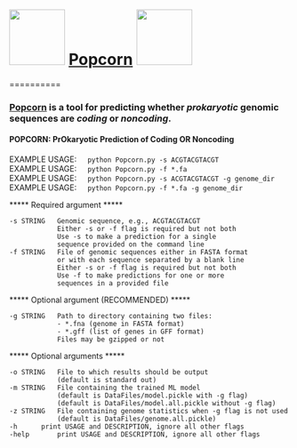 # <img src="https://cs.wellesley.edu/~btjaden/Popcorn/img/Popcorn_trans.png" width=100> [Popcorn](https://cs.wellesley.edu/~btjaden/Popcorn) <img src="https://cs.wellesley.edu/~btjaden/Popcorn/img/Popcorn_trans.png" width=100>
==========

### [Popcorn](https://cs.wellesley.edu/~btjaden/Popcorn) is a tool for predicting whether ***prokaryotic*** genomic sequences are ***coding*** or ***noncoding***.

#### POPCORN: PrOkaryotic Prediction of Coding OR Noncoding<BR>

EXAMPLE USAGE: &nbsp;&nbsp;&nbsp;&nbsp;`python Popcorn.py -s ACGTACGTACGT`<BR>
EXAMPLE USAGE: &nbsp;&nbsp;&nbsp;&nbsp;`python Popcorn.py -f *.fa`<BR>
EXAMPLE USAGE: &nbsp;&nbsp;&nbsp;&nbsp;`python Popcorn.py -s ACGTACGTACGT -g genome_dir`<BR>
EXAMPLE USAGE: &nbsp;&nbsp;&nbsp;&nbsp;`python Popcorn.py -f *.fa -g genome_dir`<BR>

*****   Required argument   *****

	-s STRING	Genomic sequence, e.g., ACGTACGTACGT
				Either -s or -f flag is required but not both
				Use -s to make a prediction for a single
				sequence provided on the command line
	-f STRING	File of genomic sequences either in FASTA format
				or with each sequence separated by a blank line
				Either -s or -f flag is required but not both
				Use -f to make predictions for one or more
				sequences in a provided file

*****   Optional argument (RECOMMENDED)  *****

	-g STRING	Path to directory containing two files:
				- *.fna (genome in FASTA format)
				- *.gff (list of genes in GFF format)
				Files may be gzipped or not

*****   Optional arguments  *****

	-o STRING	File to which results should be output
				(default is standard out)
	-m STRING	File containing the trained ML model
				(default is DataFiles/model.pickle with -g flag)
				(default is DataFiles/model.all.pickle without -g flag)
	-z STRING	File containing genome statistics when -g flag is not used
				(default is DataFiles/genome.all.pickle)
	-h		print USAGE and DESCRIPTION, ignore all other flags
	-help		print USAGE and DESCRIPTION, ignore all other flags

